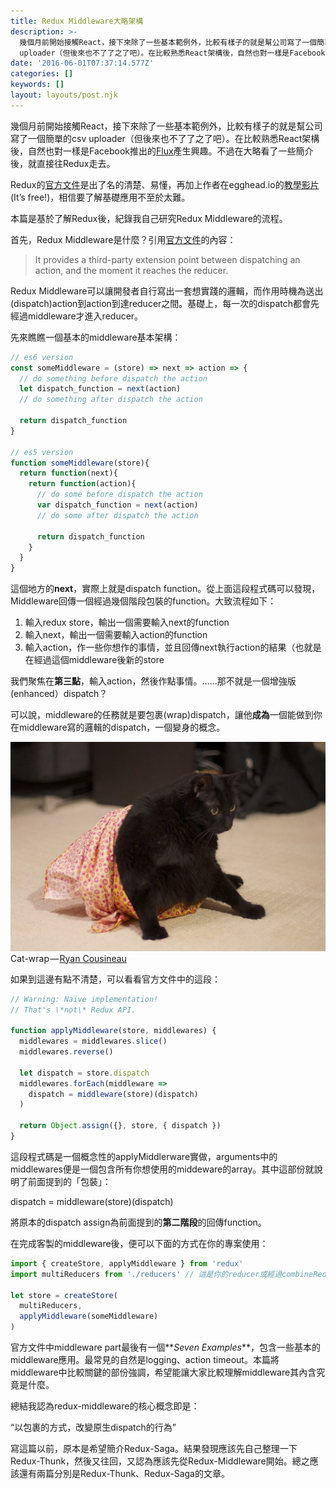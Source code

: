 ```yaml
---
title: Redux Middleware大略架構
description: >-
  幾個月前開始接觸React，接下來除了一些基本範例外，比較有樣子的就是幫公司寫了一個簡單的csv
  uploader（但後來也不了了之了吧）。在比較熟悉React架構後，自然也對一樣是Facebook推出的Flux產生興趣。不過在大略看了一些簡介後，就直接往Redux走去。
date: '2016-06-01T07:37:14.577Z'
categories: []
keywords: []
layout: layouts/post.njk
---
```


幾個月前開始接觸React，接下來除了一些基本範例外，比較有樣子的就是幫公司寫了一個簡單的csv uploader（但後來也不了了之了吧）。在比較熟悉React架構後，自然也對一樣是Facebook推出的[Flux](https://facebook.github.io/flux/docs/overview.html)產生興趣。不過在大略看了一些簡介後，就直接往Redux走去。

Redux的[官方文件](http://redux.js.org/)是出了名的清楚、易懂，再加上作者在egghead.io的[教學影片](https://egghead.io/series/getting-started-with-redux)(It’s free!)，相信要了解基礎應用不至於太難。

本篇是基於了解Redux後，紀錄我自己研究Redux Middleware的流程。

首先，Redux Middleware是什麼？引用[官方文件](http://redux.js.org/docs/advanced/Middleware.html)的內容：

> It provides a third-party extension point between dispatching an action, and the moment it reaches the reducer.

Redux Middleware可以讓開發者自行寫出一套想實踐的邏輯，而作用時機為送出(dispatch)action到action到達reducer之間。基礎上，每一次的dispatch都會先經過middleware才進入reducer。

先來瞧瞧一個基本的middleware基本架構：
```js
// es6 version
const someMiddleware = (store) => next => action => {
  // do something before dispatch the action
  let dispatch_function = next(action)
  // do something after dispatch the action

  return dispatch_function
}

// es5 version
function someMiddleware(store){
  return function(next){
    return function(action){
      // do some before dispatch the action
      var dispatch_function = next(action)
      // do some after dispatch the action

      return dispatch_function
    }
  }
}
```

這個地方的**next**，實際上就是dispatch function。從上面這段程式碼可以發現，Middleware回傳一個經過幾個階段包裝的function。大致流程如下：

1.  輸入redux store，輸出一個需要輸入next的function
2.  輸入next，輸出一個需要輸入action的function
3.  輸入action，作一些你想作的事情，並且回傳next執行action的結果（也就是在經過這個middleware後新的store

我們聚焦在**第三點**，輸入action，然後作點事情。……那不就是一個增強版(enhanced）dispatch？

可以說，middleware的任務就是要包裹(wrap)dispatch，讓他**成為**一個能做到你在middleware寫的邏輯的dispatch，一個變身的概念。

![Cat-wrap — [Ryan Cousineau](https://www.flickr.com/photos/rcousine/ "移至 Ryan Cousineau 的所有相片")](./cat_wrap.jpg)
Cat-wrap — [Ryan Cousineau](https://www.flickr.com/photos/rcousine/ "移至 Ryan Cousineau 的所有相片")

如果到這邊有點不清楚，可以看看官方文件中的這段：

```js
// Warning: Naïve implementation!
// That's \*not\* Redux API.

function applyMiddleware(store, middlewares) {
  middlewares = middlewares.slice()
  middlewares.reverse()

  let dispatch = store.dispatch
  middlewares.forEach(middleware =>
    dispatch = middleware(store)(dispatch)
  )

  return Object.assign({}, store, { dispatch })
}
```

這段程式碼是一個概念性的applyMiddlerware實做，arguments中的middlewares便是一個包含所有你想使用的middeware的array。其中這部份就說明了前面提到的「包裝」：

dispatch = middleware(store)(dispatch)

將原本的dispatch assign為前面提到的**第二階段**的回傳function。

在完成客製的middleware後，便可以下面的方式在你的專案使用：

```js
import { createStore, applyMiddleware } from 'redux'
import multiReducers from './reducers' // 這是你的reducer或經過combineReducers產生的組合reducers

let store = createStore(
  multiReducers,
  applyMiddleware(someMiddleware)
)
```

官方文件中middleware part最後有一個**_Seven Examples_**，包含一些基本的middleware應用。最常見的自然是logging、action timeout。本篇將middleware中比較關鍵的部份強調，希望能讓大家比較理解middleware其內含究竟是什麼。

總結我認為redux-middleware的核心概念即是：

“以包裹的方式，改變原生dispatch的行為”

寫這篇以前，原本是希望簡介Redux-Saga。結果發現應該先自己整理一下Redux-Thunk，然後又往回，又認為應該先從Redux-Middleware開始。總之應該還有兩篇分別是Redux-Thunk、Redux-Saga的文章。
